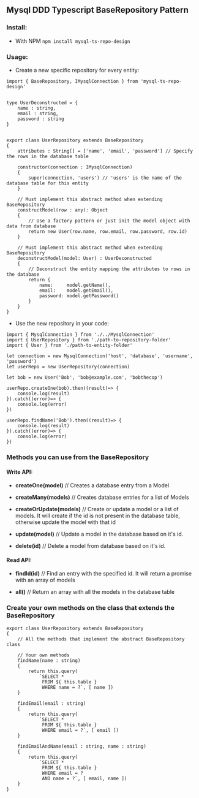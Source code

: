 ## Mysql DDD Typescript BaseRepository Pattern

### Install:

- With NPM  ``` npm install mysql-ts-repo-design ```

### Usage:

- Create a new specific repository for every entity:

```
import { BaseRepository, IMysqlConnection } from 'mysql-ts-repo-design'


type UserDeconstructed = {
    name : string,
    email : string,
    password : string
}


export class UserRepository extends BaseRepository
{
    attributes : String[] = ['name', 'email', 'password'] // Specify the rows in the database table

    constructor(connection : IMysqlConnection)
    {
        super(connection, 'users') // 'users' is the name of the database table for this entity
    }

    // Must implement this abstract method when extending BaseRepository
    constructModel(row : any): Object
    {
        // Use a factory pattern or just init the model object with data from database
        return new User(row.name, row.email, row.password, row.id)
    }

    // Must implement this abstract method when extending BaseRepository
    deconstructModel(model: User) : UserDeconstructed
    {
        // Deconstruct the entity mapping the attributes to rows in the database
        return {
            name:     model.getName(),
            email:    model.getEmail(),
            password: model.getPassword()
        }
    }
}
```

- Use the new repository in your code:

```
import { MysqlConnection } from './../MysqlConnection'
import { UserRepository } from './path-to-repository-folder'
import { User } from './path-to-entity-folder'

let connection = new MysqlConnection('host', 'database', 'username', 'password')
let userRepo = new UserRepository(connection)

let bob = new User('Bob', 'bob@example.com', 'bobthecop')

userRepo.createOne(bob).then((result)=> {
    console.log(result)
}).catch((error)=> {
    console.log(error)
})

userRepo.findName('Bob').then((result)=> {
    console.log(result)
}).catch((error)=> {
    console.log(error)
})

```

### Methods you can use from the BaseRepository

#### Write API:

- **createOne(model)** // Creates a database entry from a Model

- **createMany(models)** // Creates database entries for a list of Models

- **createOrUpdate(models)** // Create or update a model or a list of models. It will create if the id is not present in the database table, otherwise update the model with that id

- **update(model)** // Update a model in the database based on it's id.

- **delete(id)** // Delete a model from database based on it's id.


#### Read API:

- **findId(id)** // Find an entry with the specified id. It will return a promise with an array of models

- **all()** // Return an array with all the models in the database table


### Create your own methods on the class that extends the BaseRepository

```
export class UserRepository extends BaseRepository
{
    // All the methods that implement the abstract BaseRepository class

    // Your own methods
    findName(name : string)
    {
        return this.query(
            `SELECT *
             FROM ${ this.table }
             WHERE name = ?`, [ name ])
    }

    findEmail(email : string)
    {
        return this.query(
            `SELECT *
             FROM ${ this.table }
             WHERE email = ?`, [ email ])
    }

    findEmailAndName(email : string, name : string)
    {
        return this.query(
            `SELECT *
             FROM ${ this.table }
             WHERE email = ?
             AND name = ?`, [ email, name ])
    }
}

```
